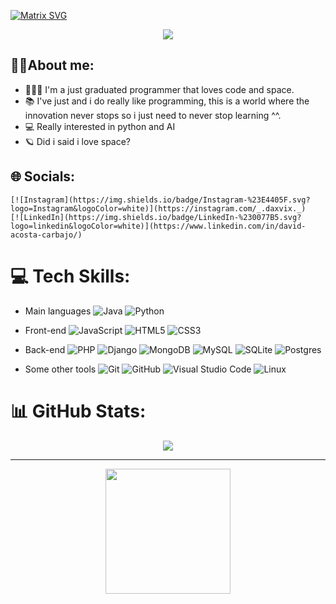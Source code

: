 [![Matrix SVG](https://raw.githubusercontent.com/rodrigograca31/rodrigograca31/master/matrix.svg)](https://www.youtube.com/watch?v=SDkAGkd4NLc) 

<p align="center">
  <a href="https://github.com/CodeWhiteWeb/CodeWhiteWeb"><img src="https://readme-typing-svg.herokuapp.com?color=%2336BCF7&center=true&vCenter=true&lines=Hi+%2C+welcome+to+my+Github+page!!"></a>
</p>

## 🙋‍♂️About me:
- 👨🏻‍💻 I'm a just graduated programmer that loves code and space.
- 📚 I've just and i do really like programming, this is a world where the innovation never stops so i just need to never stop learning ^^.
- 💻 Really interested in python and AI
- 🪐 Did i said i love space?

## 🌐 Socials:
    [![Instagram](https://img.shields.io/badge/Instagram-%23E4405F.svg?logo=Instagram&logoColor=white)](https://instagram.com/_.daxvix._) 
    [![LinkedIn](https://img.shields.io/badge/LinkedIn-%230077B5.svg?logo=linkedin&logoColor=white)](https://www.linkedin.com/in/david-acosta-carbajo/) 

# 💻 Tech Skills:
- Main languages
    ![Java](https://img.shields.io/badge/java-%23ED8B00.svg?style=for-the-badge&logo=openjdk&logoColor=white)
    ![Python](https://img.shields.io/badge/python-3670A0?style=for-the-badge&logo=python&logoColor=ffdd54)

- Front-end
    ![JavaScript](https://img.shields.io/badge/javascript-%23323330.svg?style=for-the-badge&logo=javascript&logoColor=%23F7DF1E)
    ![HTML5](https://img.shields.io/badge/html5-%23E34F26.svg?style=for-the-badge&logo=html5&logoColor=white) 
    ![CSS3](https://img.shields.io/badge/css3-%231572B6.svg?style=for-the-badge&logo=css3&logoColor=white)

- Back-end
    ![PHP](https://img.shields.io/badge/php-%23777BB4.svg?style=for-the-badge&logo=php&logoColor=white)
    ![Django](https://img.shields.io/badge/django-%23092E20.svg?style=for-the-badge&logo=django&logoColor=white)
    ![MongoDB](https://img.shields.io/badge/MongoDB-%234ea94b.svg?style=for-the-badge&logo=mongodb&logoColor=white) 
    ![MySQL](https://img.shields.io/badge/mysql-%2300000f.svg?style=for-the-badge&logo=mysql&logoColor=white)
    ![SQLite](https://img.shields.io/badge/sqlite-%2307405e.svg?style=for-the-badge&logo=sqlite&logoColor=white)
    ![Postgres](https://img.shields.io/badge/postgres-%23316192.svg?style=for-the-badge&logo=postgresql&logoColor=white)

- Some other tools
    ![Git](https://img.shields.io/badge/git-%23F05033.svg?style=for-the-badge&logo=git&logoColor=white)
    ![GitHub](https://img.shields.io/badge/github-%23121011.svg?style=for-the-badge&logo=github&logoColor=white)
    ![Visual Studio Code](https://img.shields.io/badge/VS%20Code-0078d7.svg?style=for-the-badge&logo=visual-studio-code&logoColor=white&color=175a87)
    ![Linux](https://img.shields.io/badge/Linux-FCC624?style=for-the-badge&logo=linux&logoColor=black) 
  


# 📊 GitHub Stats:

<div align=center>
  <img src="https://github-readme-stats.vercel.app/api/top-langs/?username=AcostaDav&layout=compact&theme=github_dark"/>
</div>

---
<div align=center>
  <img src='https://user-images.githubusercontent.com/5713670/87202985-820dcb80-c2b6-11ea-9f56-7ec461c497c3.gif' width='200"'>
</div>

